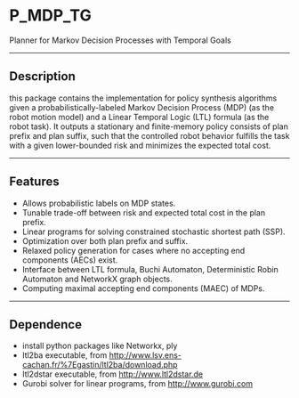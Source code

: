 P_MDP_TG
========

Planner for Markov Decision Processes with Temporal Goals 

-----
Description
-----
this package contains the implementation for policy synthesis algorithms given a probabilistically-labeled Markov Decision Process (MDP) (as the robot motion model) and a Linear Temporal Logic (LTL) formula (as the robot task). It outputs a stationary  and finite-memory policy consists of plan prefix and plan suffix, such that the controlled robot behavior fulfills the task with a given lower-bounded risk and minimizes the expected total cost. 

-----
Features
-----
* Allows probabilistic labels on MDP states.
* Tunable trade-off between risk and expected total cost in the plan prefix.
* Linear programs for solving constrained stochastic shortest path (SSP).
* Optimization over both plan prefix and suffix.
* Relaxed policy generation for cases where no accepting end components (AECs) exist.
* Interface between LTL formula, Buchi Automaton, Deterministic Robin Automaton and NetworkX graph objects.
* Computing maximal accepting end components (MAEC) of MDPs.

----
Dependence
----
* install python packages like Networkx, ply
* ltl2ba executable, from http://www.lsv.ens-cachan.fr/%7Egastin/ltl2ba/download.php
* ltl2dstar executable, from http://www.ltl2dstar.de
* Gurobi solver for linear programs, from http://www.gurobi.com